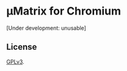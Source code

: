 # µMatrix for Chromium

[Under development: unusable]

## License

<a href="https://github.com/gorhill/umatrix/blob/master/LICENSE.txt">GPLv3</a>.
